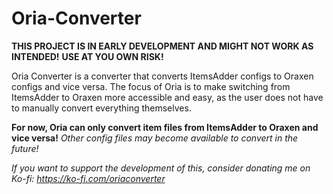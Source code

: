 # Oria-Converter
**THIS PROJECT IS IN EARLY DEVELOPMENT AND MIGHT NOT WORK AS INTENDED!**
**USE AT YOU OWN RISK!**

Oria Converter is a converter that converts ItemsAdder configs to Oraxen configs and vice versa. 
The focus of Oria is to make switching from ItemsAdder to Oraxen more accessible and easy, as the user does not have to manually convert everything themselves.

**For now, Oria can only convert item files from ItemsAdder to Oraxen and vice versa!**
*Other config files may become available to convert in the future!*

*If you want to support the development of this, consider donating me on Ko-fi: https://ko-fi.com/oriaconverter*
